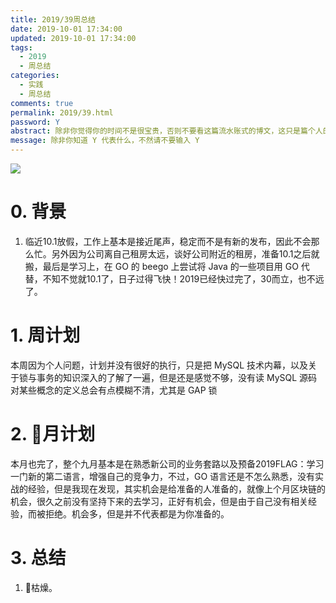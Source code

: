```yaml
---
title: 2019/39周总结
date: 2019-10-01 17:34:00
updated: 2019-10-01 17:34:00
tags:
  - 2019
  - 周总结
categories: 
  - 实践
  - 周总结
comments: true
permalink: 2019/39.html  
password: Y
abstract: 除非你觉得你的时间不是很宝贵，否则不要看这篇流水账式的博文，这只是篇个人的工作的学习一个总结而已，没有包含任何的技术细节
message: 除非你知道 Y 代表什么，不然请不要输入 Y
---
```


![][0]  

# 0. 背景

1. 临近10.1放假，工作上基本是接近尾声，稳定而不是有新的发布，因此不会那么忙。另外因为公司离自己租房太远，谈好公司附近的租房，准备10.1之后就搬，最后是学习上，在 GO 的 beego 上尝试将 Java 的一些项目用 GO 代替，不知不觉就10.1了，日子过得飞快！2019已经快过完了，30而立，也不远了。

<!--more-->

# 1. 周计划

本周因为个人问题，计划并没有很好的执行，只是把 MySQL 技术内幕，以及关于锁与事务的知识深入的了解了一遍，但是还是感觉不够，没有读 MySQL 源码对某些概念的定义总会有点模糊不清，尤其是 GAP 锁

# 2. 月计划

本月也完了，整个九月基本是在熟悉新公司的业务套路以及预备2019FLAG：学习一门新的第二语言，增强自己的竞争力，不过，GO 语言还是不怎么熟悉，没有实战的经验，但是我现在发现，其实机会是给准备的人准备的，就像上个月区块链的机会，很久之前没有坚持下来的去学习，正好有机会，但是由于自己没有相关经验，而被拒绝。机会多，但是并不代表都是为你准备的。

# 3. 总结

1. 枯燥。

[0]: https://leran2deeplearnjavawebtech.oss-cn-beijing.aliyuncs.com/background/2019-10-01%E9%A3%8E%E6%99%AF.jpg